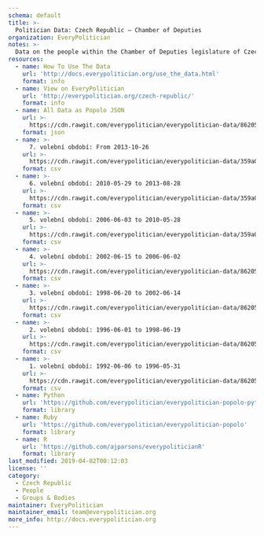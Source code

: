 ```yaml
---
schema: default
title: >-
  Politician Data: Czech Republic — Chamber of Deputies
organization: EveryPolitician
notes: >-
  Data on the people within the Chamber of Deputies legislature of Czech Republic.
resources:
  - name: How To Use The Data
    url: 'http://docs.everypolitician.org/use_the_data.html'
    format: info
  - name: View on EveryPolitician
    url: 'http://everypolitician.org/czech-republic/'
    format: info
  - name: All Data as Popolo JSON
    url: >-
      https://cdn.rawgit.com/everypolitician/everypolitician-data/862053064441ae54ae747f77487bc0cc876395d4/data/Czech_Republic/Deputies/ep-popolo-v1.0.json
    format: json
  - name: >-
      7. volební období: From 2013-10-26
    url: >-
      https://cdn.rawgit.com/everypolitician/everypolitician-data/359a015a40410f65e22a7dfdffeb30e1ae858658/data/Czech_Republic/Deputies/term-7.csv
    format: csv
  - name: >-
      6. volební období: 2010-05-29 to 2013-08-28
    url: >-
      https://cdn.rawgit.com/everypolitician/everypolitician-data/359a015a40410f65e22a7dfdffeb30e1ae858658/data/Czech_Republic/Deputies/term-6.csv
    format: csv
  - name: >-
      5. volební období: 2006-06-03 to 2010-05-28
    url: >-
      https://cdn.rawgit.com/everypolitician/everypolitician-data/359a015a40410f65e22a7dfdffeb30e1ae858658/data/Czech_Republic/Deputies/term-5.csv
    format: csv
  - name: >-
      4. volební období: 2002-06-15 to 2006-06-02
    url: >-
      https://cdn.rawgit.com/everypolitician/everypolitician-data/862053064441ae54ae747f77487bc0cc876395d4/data/Czech_Republic/Deputies/term-4.csv
    format: csv
  - name: >-
      3. volební období: 1998-06-20 to 2002-06-14
    url: >-
      https://cdn.rawgit.com/everypolitician/everypolitician-data/862053064441ae54ae747f77487bc0cc876395d4/data/Czech_Republic/Deputies/term-3.csv
    format: csv
  - name: >-
      2. volební období: 1996-06-01 to 1998-06-19
    url: >-
      https://cdn.rawgit.com/everypolitician/everypolitician-data/862053064441ae54ae747f77487bc0cc876395d4/data/Czech_Republic/Deputies/term-2.csv
    format: csv
  - name: >-
      1. volební období: 1992-06-06 to 1996-05-31
    url: >-
      https://cdn.rawgit.com/everypolitician/everypolitician-data/862053064441ae54ae747f77487bc0cc876395d4/data/Czech_Republic/Deputies/term-1.csv
    format: csv
  - name: Python
    url: 'https://github.com/everypolitician/everypolitician-popolo-python'
    format: library
  - name: Ruby
    url: 'https://github.com/everypolitician/everypolitician-popolo'
    format: library
  - name: R
    url: 'https://github.com/ajparsons/everypoliticianR'
    format: library
last_modified: 2019-04-02T00:12:03
license: ''
category:
  - Czech Republic
  - People
  - Groups & Bodies
maintainer: EveryPolitician
maintainer_email: team@everypolitician.org
more_info: http://docs.everypolitician.org
---
```

